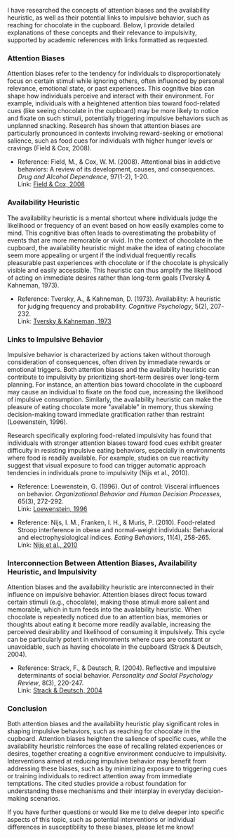 I have researched the concepts of attention biases and the availability heuristic, as well as their potential links to impulsive behavior, such as reaching for chocolate in the cupboard. Below, I provide detailed explanations of these concepts and their relevance to impulsivity, supported by academic references with links formatted as requested.

### Attention Biases
Attention biases refer to the tendency for individuals to disproportionately focus on certain stimuli while ignoring others, often influenced by personal relevance, emotional state, or past experiences. This cognitive bias can shape how individuals perceive and interact with their environment. For example, individuals with a heightened attention bias toward food-related cues (like seeing chocolate in the cupboard) may be more likely to notice and fixate on such stimuli, potentially triggering impulsive behaviors such as unplanned snacking. Research has shown that attention biases are particularly pronounced in contexts involving reward-seeking or emotional salience, such as food cues for individuals with higher hunger levels or cravings (Field & Cox, 2008).

- Reference: Field, M., & Cox, W. M. (2008). Attentional bias in addictive behaviors: A review of its development, causes, and consequences. *Drug and Alcohol Dependence*, 97(1-2), 1-20.  
  Link: [Field & Cox, 2008](../academic-search/?type=doi&q=10.1016/j.drugalcdep.2008.03.030)

### Availability Heuristic
The availability heuristic is a mental shortcut where individuals judge the likelihood or frequency of an event based on how easily examples come to mind. This cognitive bias often leads to overestimating the probability of events that are more memorable or vivid. In the context of chocolate in the cupboard, the availability heuristic might make the idea of eating chocolate seem more appealing or urgent if the individual frequently recalls pleasurable past experiences with chocolate or if the chocolate is physically visible and easily accessible. This heuristic can thus amplify the likelihood of acting on immediate desires rather than long-term goals (Tversky & Kahneman, 1973).

- Reference: Tversky, A., & Kahneman, D. (1973). Availability: A heuristic for judging frequency and probability. *Cognitive Psychology*, 5(2), 207-232.  
  Link: [Tversky & Kahneman, 1973](../academic-search/?type=doi&q=10.1016/0010-0285(73)90033-9)

### Links to Impulsive Behavior
Impulsive behavior is characterized by actions taken without thorough consideration of consequences, often driven by immediate rewards or emotional triggers. Both attention biases and the availability heuristic can contribute to impulsivity by prioritizing short-term desires over long-term planning. For instance, an attention bias toward chocolate in the cupboard may cause an individual to fixate on the food cue, increasing the likelihood of impulsive consumption. Similarly, the availability heuristic can make the pleasure of eating chocolate more "available" in memory, thus skewing decision-making toward immediate gratification rather than restraint (Loewenstein, 1996).

Research specifically exploring food-related impulsivity has found that individuals with stronger attention biases toward food cues exhibit greater difficulty in resisting impulsive eating behaviors, especially in environments where food is readily available. For example, studies on cue reactivity suggest that visual exposure to food can trigger automatic approach tendencies in individuals prone to impulsivity (Nijs et al., 2010).

- Reference: Loewenstein, G. (1996). Out of control: Visceral influences on behavior. *Organizational Behavior and Human Decision Processes*, 65(3), 272-292.  
  Link: [Loewenstein, 1996](../academic-search/?type=doi&q=10.1006/obhd.1996.0028)

- Reference: Nijs, I. M., Franken, I. H., & Muris, P. (2010). Food-related Stroop interference in obese and normal-weight individuals: Behavioral and electrophysiological indices. *Eating Behaviors*, 11(4), 258-265.  
  Link: [Nijs et al., 2010](../academic-search/?type=doi&q=10.1016/j.eatbeh.2010.07.002)

### Interconnection Between Attention Biases, Availability Heuristic, and Impulsivity
Attention biases and the availability heuristic are interconnected in their influence on impulsive behavior. Attention biases direct focus toward certain stimuli (e.g., chocolate), making those stimuli more salient and memorable, which in turn feeds into the availability heuristic. When chocolate is repeatedly noticed due to an attention bias, memories or thoughts about eating it become more readily available, increasing the perceived desirability and likelihood of consuming it impulsively. This cycle can be particularly potent in environments where cues are constant or unavoidable, such as having chocolate in the cupboard (Strack & Deutsch, 2004).

- Reference: Strack, F., & Deutsch, R. (2004). Reflective and impulsive determinants of social behavior. *Personality and Social Psychology Review*, 8(3), 220-247.  
  Link: [Strack & Deutsch, 2004](../academic-search/?type=doi&q=10.1207/s15327957pspr0803_1)

### Conclusion
Both attention biases and the availability heuristic play significant roles in shaping impulsive behaviors, such as reaching for chocolate in the cupboard. Attention biases heighten the salience of specific cues, while the availability heuristic reinforces the ease of recalling related experiences or desires, together creating a cognitive environment conducive to impulsivity. Interventions aimed at reducing impulsive behavior may benefit from addressing these biases, such as by minimizing exposure to triggering cues or training individuals to redirect attention away from immediate temptations. The cited studies provide a robust foundation for understanding these mechanisms and their interplay in everyday decision-making scenarios.

If you have further questions or would like me to delve deeper into specific aspects of this topic, such as potential interventions or individual differences in susceptibility to these biases, please let me know!